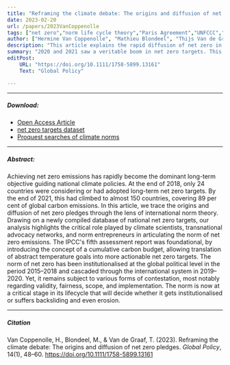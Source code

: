 ```yaml
---
title: "Reframing the climate debate: The origins and diffusion of net zero pledges" 
date: 2023-02-20
url: /papers/2023VanCoppenolle
tags: ["net zero","norm life cycle theory","Paris Agreement","UNFCCC","norm diffusion", "climate ambition"]
author: ["Hermine Van Coppenolle", "Mathieu Blondeel", "Thijs Van de Graaf"]
description: "This article explains the rapid diffusion of net zero in 2020 and 2021 using norm life cycle theory." 
summary: "2020 and 2021 saw a veritable boom in net zero targets. This article explores this phenomenon, using the norm life cycle theory of Finnemore and Sikkink to investigate the emergence and diffusion of net zero as a global climate norm."
editPost:
    URL: "https://doi.org/10.1111/1758-5899.13161"
    Text: "Global Policy"

---
```


---

##### Download:

- [Open Access Article](2023_VanCoppenolle.pdf)
- [net zero targets dataset](https://doi.org/10.5281/zenodo.6644988)
- [Proquest searches of climate norms](https://doi.org/10.5281/zenodo.6645030)

---

##### Abstract:

Achieving net zero emissions has rapidly become the dominant long-term objective guiding national climate policies. At the end of 2018, only 24 countries were considering or had adopted long-term net zero targets. By the end of 2021, this had climbed to almost 150 countries, covering 89 per cent of global carbon emissions. In this article, we trace the origins and diffusion of net zero pledges through the lens of international norm theory. Drawing on a newly compiled database of national net zero targets, our analysis highlights the critical role played by climate scientists, transnational advocacy networks, and norm entrepreneurs in articulating the norm of net zero emissions. The IPCC's fifth assessment report was foundational, by introducing the concept of a cumulative carbon budget, allowing translation of abstract temperature goals into more actionable net zero targets. The norm of net zero has been institutionalised at the global political level in the period 2015–2018 and cascaded through the international system in 2019–2020. Yet, it remains subject to various forms of contestation, most notably regarding validity, fairness, scope, and implementation. The norm is now at a critical stage in its lifecycle that will decide whether it gets institutionalised or suffers backsliding and even erosion.


---

##### Citation

Van Coppenolle, H., Blondeel, M., & Van de Graaf, T. (2023). Reframing the climate debate: The origins and diffusion of net zero pledges. *Global Policy*, 14(1), 48–60. https://doi.org/10.1111/1758-5899.13161


